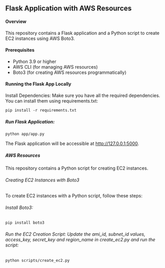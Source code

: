 ## Flask Application with AWS Resources
#### Overview
This repository contains a Flask application and a Python script to create EC2 instances using AWS Boto3.

#### Prerequisites
* Python 3.9 or higher
* AWS CLI (for managing AWS resources)
* Boto3 (for creating AWS resources programmatically)
#### Running the Flask App Locally
Install Dependencies: Make sure you have all the required dependencies. You can install them using requirements.txt:
```
pip install -r requirements.txt
```
##### Run Flask Application:

```
python app/app.py
```
The Flask application will be accessible at http://127.0.0.1:5000.

##### AWS Resources
This repository contains a Python script for creating EC2 instances.

###### Creating EC2 Instances with Boto3
To create EC2 instances with a Python script, follow these steps:

###### Install Boto3:

```
pip install boto3
```
###### Run the EC2 Creation Script: Update the ami_id, subnet_id values, access_key, secret_key and region_name in create_ec2.py and run the script:

```
python scripts/create_ec2.py
```
